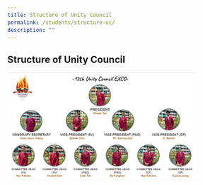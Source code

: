 ```yaml
---
title: Structure of Unity Council
permalink: /students/structure-uc/
description: ""
---
```

## Structure of Unity Council

<img src="/images/12 unity exco v2.jpg" style="width:85%">